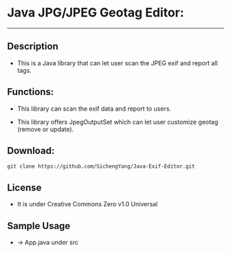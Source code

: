 # Java JPG/JPEG Geotag Editor:
***

## Description
- This is a Java library that can let user scan the JPEG exif and report all tags.

## Functions:
- This library can scan the exif data and report to users.

- This library offers JpegOutputSet which can let user customize geotag (remove or update).

## Download:
```
git clone https://github.com/SichengYang/Java-Exif-Editor.git
```
## License
- It is under Creative Commons Zero v1.0 Universal 

## Sample Usage
- -> App.java under src

